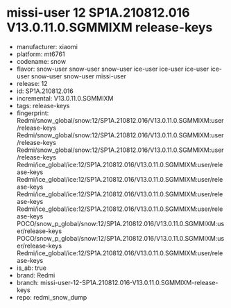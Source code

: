# missi-user 12 SP1A.210812.016 V13.0.11.0.SGMMIXM release-keys
- manufacturer: xiaomi
- platform: mt6761
- codename: snow
- flavor: snow-user
snow-user
snow-user
ice-user
ice-user
ice-user
ice-user
snow-user
snow-user
missi-user
- release: 12
- id: SP1A.210812.016
- incremental: V13.0.11.0.SGMMIXM
- tags: release-keys
- fingerprint: Redmi/snow_global/snow:12/SP1A.210812.016/V13.0.11.0.SGMMIXM:user/release-keys
Redmi/snow_global/snow:12/SP1A.210812.016/V13.0.11.0.SGMMIXM:user/release-keys
Redmi/snow_global/snow:12/SP1A.210812.016/V13.0.11.0.SGMMIXM:user/release-keys
Redmi/ice_global/ice:12/SP1A.210812.016/V13.0.11.0.SGMMIXM:user/release-keys
Redmi/ice_global/ice:12/SP1A.210812.016/V13.0.11.0.SGMMIXM:user/release-keys
Redmi/ice_global/ice:12/SP1A.210812.016/V13.0.11.0.SGMMIXM:user/release-keys
Redmi/ice_global/ice:12/SP1A.210812.016/V13.0.11.0.SGMMIXM:user/release-keys
POCO/snow_p_global/snow:12/SP1A.210812.016/V13.0.11.0.SGMMIXM:user/release-keys
POCO/snow_p_global/snow:12/SP1A.210812.016/V13.0.11.0.SGMMIXM:user/release-keys
Redmi/ice_global/ice:12/SP1A.210812.016/V13.0.11.0.SGMMIXM:user/release-keys
- is_ab: true
- brand: Redmi
- branch: missi-user-12-SP1A.210812.016-V13.0.11.0.SGMMIXM-release-keys
- repo: redmi_snow_dump
